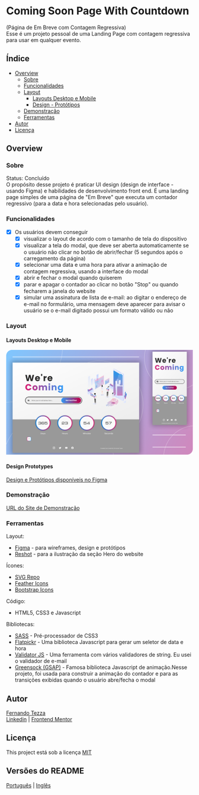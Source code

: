 # Coming Soon Page With Countdown 

(Página de Em Breve com Contagem Regressiva) \
Esse é um projeto pessoal de uma Landing Page com contagem regressiva para usar em qualquer evento.

## Índice

- [Overview](#overview)
  - [Sobre](#sobre)
  - [Funcionalidades](#funcionalidades)
  - [Layout](#layout)
    - [Layouts Desktop e Mobile](#layouts-desktop-e-mobile)
    - [Design - Protótipos](#design-protótipos)
  - [Demonstração](#demonstração)
  - [Ferramentas](#ferramentas)
- [Autor](#autor)
- [Licença](#licença)

## Overview

### Sobre

Status: Concluído\
O propósito desse projeto é praticar UI design (design de interface - usando Figma) e habilidades de desenvolvimento front end. É uma landing page simples de uma página de "Em Breve" que executa um contador regressivo (para a data e hora selecionadas pelo usuário).

### Funcionalidades
- [x] Os usuários devem conseguir
   - [x] visualizar o layout de acordo com o tamanho de tela do dispositivo
   - [x] visualizar a tela do modal, que deve ser aberta automaticamente se o usuário não clicar no botão de abrir/fechar (5 segundos após o carregamento da página)
   - [x] selecionar uma data e uma hora para ativar a animação de contagem regressiva, usando a interface do modal 
   - [x] abrir e fechar o modal quando quiserem
   - [x] parar e apagar o contador ao clicar no botão "Stop" ou quando fecharem a janela do website
   - [x] simular uma assinatura de lista de e-mail: ao digitar o endereço de e-mail no formulário, uma mensagem deve aparecer para avisar o usuário se o e-mail digitado possui um formato válido ou não  

### Layout

#### Layouts Desktop e Mobile

![Layouts Desktop e Mobile](./design/coming-soon-desktop-and-mobile.png)

#### Design Prototypes

[Design e Protótipos disponíveis no Figma](https://www.figma.com/file/z7OHMZDHZgmwVersdstHmA/ComingSoon?node-id=9%3A127)

### Demonstração
[URL do Site de Demonstração](https://devtezza.github.io/coming-soon)

### Ferramentas

Layout:
- [Figma](https://www.figma.com) - para wireframes, design e protótipos
- [Reshot](https://www.reshot.com/) - para a ilustração da seção Hero do website

Ícones:
- [SVG Repo](https://www.svgrepo.com/) 
- [Feather Icons](https://feathericons.com/)
- [Bootstrap Icons](https://icons.getbootstrap.com/)

Código:
- HTML5, CSS3 e Javascript

Bibliotecas:
- [SASS](https://sass-lang.com/) - Pré-processador de CSS3
- [Flatpickr](https://flatpickr.js.org/) - Uma biblioteca Javascript para gerar um seletor de data e hora
- [Validator JS](https://github.com/validatorjs/validator.js/) - Uma ferramenta com vários validadores de string. Eu usei o validador de e-mail
- [Greensock (GSAP)](https://greensock.com/) - Famosa biblioteca Javascript de animação.Nesse projeto, foi usada para construir a animação do contador e para as transições exibidas quando o usuário abre/fecha o modal

## Autor

[Fernando Tezza](https://github.com/devtezza) \
[Linkedin](https://www.linkedin.com/feed/)  |  [Frontend Mentor](https://www.frontendmentor.io/profile/devtezza)

## Licença

This project está sob a licença [MIT](./LICENSE)

## Versões do README 
[Português](./README-pt-br.md)  |  [Inglês](./README.md)
